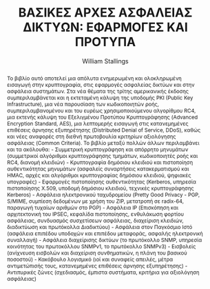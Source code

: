 ---
abstract: 'Το βιβλίο αυτό αποτελεί μια απόλυτα ενημερωμένη και ολοκληρωμένη εισαγωγή
  στην κρυπτογραφία, στις εφαρμογές ασφαλείας δικτύων και στην ασφάλεια συστημάτων.
  Στα νέα θέματα της τρίτης αμερικανικής έκδοσης συμπεριλαμβάνεται και η εκτεταμένη
  κάλυψη της υποδομής PKI (Public Key Infrastructure), μια νέα παρουσίαση των κωδικοποιητών
  ροής, συμπεριλαμβανομένου και του ευρέως χρησιμοποιούμενου αλγορίθμου RC4, μια εκτενής
  κάλυψη του Εξελιγμένου Προτύπου Κρυπτογράφησης (Advanced Encryption Standard, AES),
  μια λεπτομερής εισαγωγή στις κατανεμημένες επιθέσεις άρνησης εξυπηρέτησης (Distributed
  Denial of Service, DDoS), καθώς και νέες αναφορές στη διεθνή πρωτοβουλία κριτηρίων
  αξιολόγησης ασφάλειας (Common Criteria). Το βιβλίο μεταξύ πολλών άλλων περιλαμβάνει
  και τα ακόλουθα: - Συμμετρική κρυπτογράφηση και απόρρητο μηνυμάτων (συμμετρικοί
  αλγόριθμοι κρυπτογράφησης τμημάτων, κωδικοποιητές ροής και RC4, διανομή κλειδιών)
  - Κρυπτογραφία δημόσιου κλειδιού και πιστοποίηση αυθεντικότητας μηνυμάτων (ασφαλείς
  συναρτήσεις κατακερματισμού και HMAC, αρχές και αλγόριθμοι κρυπτογραφίας δημόσιου
  κλειδιού, ψηφιακές υπογραφές) - Εφαρμογές πιστοποίησης αυθεντικότητας (Kerberos,
  υπηρεσία πιστοποίησης Χ.509, υποδομή δημόσιου κλειδιού, τεχνικές κρυπτογράφησης
  Kerberos) - Ασφάλεια ηλεκτρονικού ταχυδρομείου (Pretty Good Privacy - PGP, S/MIME,
  συμπίεση δεδομένων με χρήση του ZIP, μετατροπή σε radix-64, παραγωγή τυχαίων αριθμών
  στο PGP) - Ασφάλεια IP (Επισκόπηση και αρχιτεκτονική του IPSEC, κεφαλίδα πιστοποίησης,
  ενθυλάκωση φορτίου ασφάλειας, συνδυασμός συσχετίσεων ασφάλειας, διαχείριση κλειδιών,
  διαδικτύωση και πρωτόκολλα Διαδικτύου) - Ασφάλεια στον Παγκόσμιο Ιστό (ασφάλεια
  επιπέδου υποδοχών και επιπέδου μεταφοράς, ασφαλής ηλεκτρονική συναλλαγή) - Ασφάλεια
  διαχείρισης δικτύων (το πρωτόκολλο SNMP, υπηρεσία κοινότητας του πρωτοκόλλου SNMPv1,
  το πρωτόκολλο SNMPv3) - Εισβολείς (ανίχνευση εισβολών και διαχείριση συνθηματικών,
  η πλάνη του βασικού ποσοστού) - Κακόβουλο λογισμικό (ιοί και συναφείς απειλές, μέτρα
  αντιμετώπισής τους, κατανεμημένες επιθέσεις άρνησης εξυπηρέτησης) - Αντιπυρικές
  ζώνες (σχεδιασμός, έμπιστα συστήματα, κριτήρια για αξιολόγηση ασφάλειας)'
author: William Stallings
cover: https://static.eudoxus.gr/books/preview/18/cover-13618.jpg
edition: 3η
eudoxusid: '13618'
isbn: 978-960-461-117-1
layout: bibtex
num_pages: '552'
publisher: ΕΚΔΟΣΕΙΣ ΚΛΕΙΔΑΡΙΘΜΟΣ ΕΠΕ
ref: isbn_978_960_461_117_1
title: 'ΒΑΣΙΚΕΣ ΑΡΧΕΣ ΑΣΦΑΛΕΙΑΣ ΔΙΚΤΥΩΝ: ΕΦΑΡΜΟΓΕΣ ΚΑΙ ΠΡΟΤΥΠΑ'
year: '2008'
---